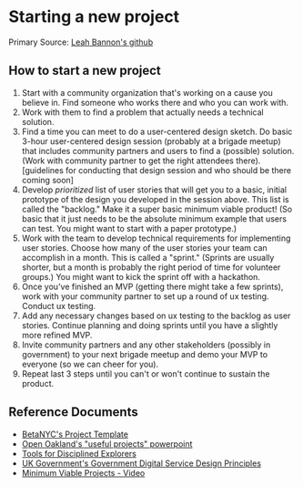# Starting a new project

Primary Source: [Leah Bannon's github](https://github.com/leahbannon/old-leah-website/blob/master/_posts/starting-new-project-sketch.md)

## How to start a new project

1. Start with a community organization that's working on a cause you believe in. Find someone who works there and who you can work with.
1. Work with them to find a problem that actually needs a technical solution.
1. Find a time you can meet to do a user-centered design sketch. Do basic 3-hour user-centered design session (probably at a brigade meetup) that includes community partners and users to find a (possible) solution. (Work with community partner to get the right attendees there). [guidelines for conducting that design session and who should be there coming soon]
1. Develop *prioritized* list of user stories that will get you to a basic, initial prototype of the design you developed in the session above. This list is called the "backlog." Make it a super basic minimum viable product! (So basic that it just needs to be the absolute minimum example that users can test. You might want to start with a paper prototype.)
1. Work with the team to develop technical requirements for implementing user stories. Choose how many of the user stories your team can accomplish in a month. This is called a "sprint." (Sprints are usually shorter, but a month is probably the right period of time for volunteer groups.) You might want to kick the sprint off with a hackathon.
1. Once you've finished an MVP (getting there might take a few sprints), work with your community partner to set up a round of ux testing. Conduct ux testing.
1. Add any necessary changes based on ux testing to the backlog as user stories. Continue planning and doing sprints until you have a slightly more refined MVP.
1. Invite community partners and any other stakeholders (possibly in government) to your next brigade meetup and demo your MVP to everyone (so we can cheer for you). 
1. Repeat last 3 steps until you can't or won't continue to sustain the product.

## Reference Documents 

* [BetaNYC's Project Template](https://docs.google.com/a/beta.nyc/document/d/1iPr-UFBaw9MYdFl2uUwtvOxfXsCogqttoCZTx07mfnM/edit#)
* [Open Oakland's "useful projects" powerpoint](http://www.google.com/url?q=http%3A%2F%2Fwww.slideshare.net%2Fevanwolf%2Fdraft-openoakland-product-selection&sa=D&sntz=1&usg=AFQjCNFHcn9CTIpXZ0RBb5i6yKK6RGGk4w)
* [Tools for Disciplined Explorers](https://drive.google.com/file/d/0B98QOZfGax93MmVRQWZ0RldyVDQ/view?usp=sharing)
* [UK Government's Government Digital Service Design Principles](https://www.gov.uk/design-principles)
* [Minimum Viable Projects - Video](http://forum.codeforamerica.org/t/2015-march-17-minimum-viable-civic-tech-projects/175)